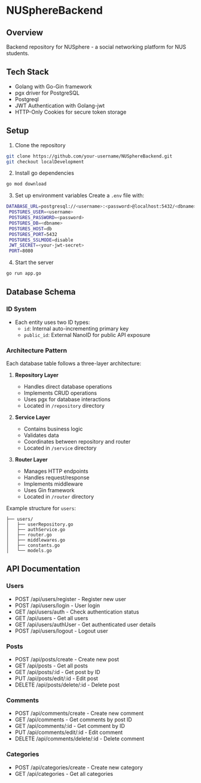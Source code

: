 # NUSphereBackend

## Overview

Backend repository for NUSphere - a social networking platform for NUS students.

## Tech Stack

- Golang with Go-Gin framework
- pgx driver for PostgreSQL
- Postgreql
- JWT Authentication with Golang-jwt
- HTTP-Only Cookies for secure token storage

## Setup

1. Clone the repository

```bash
git clone https://github.com/your-username/NUSphereBackend.git
git checkout localDevelopment
```

2. Install go dependencies

```bash
go mod download
```

3. Set up environment variables
   Create a `.env` file with:

```sh
DATABASE_URL=postgresql://<username>:<password>@localhost:5432/<dbname>?sslmode=disable
 POSTGRES_USER=<username>
 POSTGRES_PASSWORD=<password>
 POSTGRES_DB=<dbname>
 POSTGRES_HOST=db
 POSTGRES_PORT=5432
 POSTGRES_SSLMODE=disable
 JWT_SECRET=<your-jwt-secret>
 PORT=8080
```

4. Start the server

```bash
go run app.go
```

## Database Schema

### ID System

- Each entity uses two ID types:
  - `id`: Internal auto-incrementing primary key
  - `public_id`: External NanoID for public API exposure

### Architecture Pattern

Each database table follows a three-layer architecture:

1. **Repository Layer**

   - Handles direct database operations
   - Implements CRUD operations
   - Uses pgx for database interactions
   - Located in `/repository` directory

2. **Service Layer**

   - Contains business logic
   - Validates data
   - Coordinates between repository and router
   - Located in `/service` directory

3. **Router Layer**
   - Manages HTTP endpoints
   - Handles request/response
   - Implements middleware
   - Uses Gin framework
   - Located in `/router` directory

Example structure for `users`:

```
├── users/
│   ├── userRepository.go
│   ├── authService.go
│   ├── router.go
│   ├── middlewares.go
│   ├── constants.go
│   └── models.go
```

## API Documentation

### Users

- POST /api/users/register - Register new user
- POST /api/users/login - User login
- GET /api/users/auth - Check authentication status
- GET /api/users - Get all users
- GET /api/users/authUser - Get authenticated user details
- POST /api/users/logout - Logout user

### Posts

- POST /api/posts/create - Create new post
- GET /api/posts - Get all posts
- GET /api/posts/:id - Get post by ID
- PUT /api/posts/edit/:id - Edit post
- DELETE /api/posts/delete/:id - Delete post

### Comments

- POST /api/comments/create - Create new comment
- GET /api/comments - Get comments by post ID
- GET /api/comments/:id - Get comment by ID
- PUT /api/comments/edit/:id - Edit comment
- DELETE /api/comments/delete/:id - Delete comment

### Categories

- POST /api/categories/create - Create new category
- GET /api/categories - Get all categories
